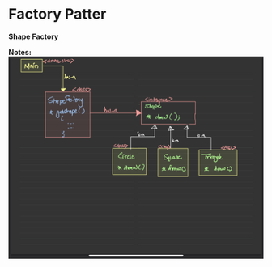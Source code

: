 Factory Patter
====

<b>Shape Factory</b>

<b>Notes:</b>
<img src="Factory pattern.png" alt="" height="400" width="700">